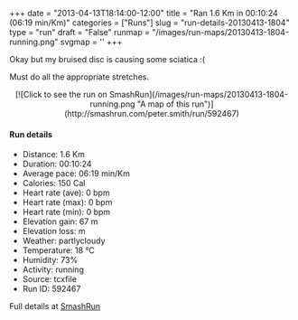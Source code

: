 +++
date = "2013-04-13T18:14:00-12:00"
title = "Ran 1.6 Km in 00:10:24 (06:19 min/Km)"
categories = ["Runs"]
slug = "run-details-20130413-1804"
type = "run"
draft = "False"
runmap = "/images/run-maps/20130413-1804-running.png"
svgmap = '<polyline points="63 45, 65 43, 67 39, 68 36, 70 35, 71 33, 70 31, 71 28, 74 27, 77 26, 80 27, 82 28, 84 29, 90 31, 99 35, 100 36, 100 39, 98 41, 98 43, 96 45, 95 48, 95 51, 95 53, 94 56, 94 58, 95 60, 95 62, 94 65, 94 67, 92 73, 91 75, 85 75, 82 75, 78 74, 76 74, 73 73, 63 72, 60 71, 58 70, 57 69, 54 69, 51 69, 47 69, 44 68, 41 68, 38 67, 35 66, 32 65, 29 64, 26 64, 23 63, 17 62, 14 61, 12 60, 8 61, 5 61, 2 61, 0 61, 0 58, 0 56, 2 53, 3 51, 4 49, 6 47, 10 43, 13 42, 18 40, 24 38, 27 37, 29 35, 31 34, 34 33, 36 31, 39 30, 42 30, 45 29, 48 29, 60 28, 66 27, 68 27, 67 32, 67 33, 65 37, 64 39">'
+++

Okay but my bruised disc is causing some sciatica :(

Must do all the appropriate stretches. 



<!--more-->

<center>
[![Click to see the run on SmashRun](/images/run-maps/20130413-1804-running.png "A map of this run")](http://smashrun.com/peter.smith/run/592467)
</center>

#### Run details

* Distance: 1.6 Km
* Duration: 00:10:24
* Average pace: 06:19 min/Km
* Calories: 150 Cal
* Heart rate (ave): 0 bpm
* Heart rate (max): 0 bpm
* Heart rate (min): 0 bpm
* Elevation gain: 67 m
* Elevation loss:  m
* Weather: partlycloudy
* Temperature: 18 &deg;C
* Humidity: 73%
* Activity: running
* Source: tcxfile
* Run ID: 592467

Full details at [SmashRun](http://smashrun.com/peter.smith/run/592467)